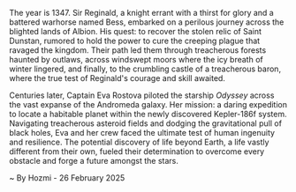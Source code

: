 
The year is 1347.  Sir Reginald, a knight errant with a thirst for glory and a battered warhorse named Bess, embarked on a perilous journey across the blighted lands of Albion.  His quest: to recover the stolen relic of Saint Dunstan, rumored to hold the power to cure the creeping plague that ravaged the kingdom.  Their path led them through treacherous forests haunted by outlaws, across windswept moors where the icy breath of winter lingered, and finally, to the crumbling castle of a treacherous baron, where the true test of Reginald's courage and skill awaited.

Centuries later, Captain Eva Rostova piloted the starship *Odyssey* across the vast expanse of the Andromeda galaxy.  Her mission: a daring expedition to locate a habitable planet within the newly discovered Kepler-186f system.  Navigating treacherous asteroid fields and dodging the gravitational pull of black holes, Eva and her crew faced the ultimate test of human ingenuity and resilience. The potential discovery of life beyond Earth, a life vastly different from their own, fueled their determination to overcome every obstacle and forge a future amongst the stars.

~ By Hozmi - 26 February 2025
